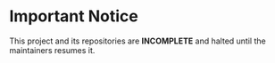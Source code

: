 # Important Notice

This project and its repositories are **INCOMPLETE** and halted until the maintainers resumes it.
